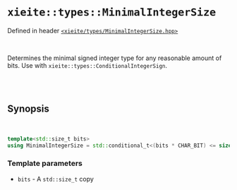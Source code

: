 # `xieite::types::MinimalIntegerSize`
Defined in header [`<xieite/types/MinimalIntegerSize.hpp>`](https://github.com/Eczbek/xieite/tree/main/include/types/MinimalIntegerSize.hpp)

<br/>

Determines the minimal signed integer type for any reasonable amount of bits. Use with `xieite::types::ConditionalIntegerSign`.

<br/><br/>

## Synopsis

<br/>

```cpp
template<std::size_t bits>
using MinimalIntegerSize = std::conditional_t<(bits * CHAR_BIT) <= sizeof(std::int8_t), std::int8_t, std::conditional_t<(bits * CHAR_BIT) <= sizeof(std::int16_t), std::int16_t, std::conditional_t<(bits * CHAR_BIT) <= sizeof(std::int32_t), std::int32_t, std::int64_t>>>;
```
### Template parameters
- `bits` - A `std::size_t` copy

